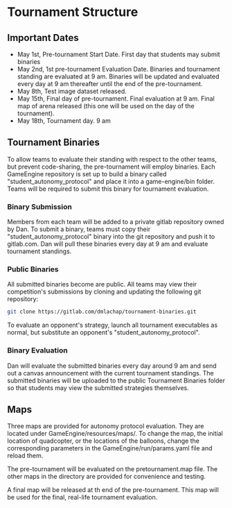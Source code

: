 # Tournament Structure

## Important Dates
- May 1st, Pre-tournament Start Date. First day that students may submit
  binaries
- May 2nd, 1st pre-tournament Evaluation Date. Binaries and tournament standing
  are evaluated at 9 am. Binaries will be updated and evaluated every day
  at 9 am thereafter until the end of the pre-tournament.
- May 8th, Test image dataset released.
- May 15th, Final day of pre-tournament. Final evaluation at 9 am. Final map of
  arena released (this one will be used on the day of the tournament).
- May 18th, Tournament day. 9 am

## Tournament Binaries
To allow teams to evaluate their standing with respect to the other teams, but
prevent code-sharing, the pre-tournament will employ binaries. Each GameEngine
repository is set up to build a binary called "student_autonomy_protocol" and
place it into a game-engine/bin folder. Teams will be required to submit this
binary for tournament evaluation.

### Binary Submission
Members from each team will be added to a private gitlab repository owned by
Dan. To submit a binary, teams must copy their "student_autonomy_protocol"
binary into the git repository and push it to gitlab.com. Dan will pull these
binaries every day at 9 am and evaluate tournament standings.

### Public Binaries
All submitted binaries become are public. All teams may view their competition's
submissions by cloning and updating the following git repository:
```bash
git clone https://gitlab.com/dmlachap/tournament-binaries.git
```

To evaluate an opponent's strategy, launch all tournament executables as normal,
but substitute an opponent's "student_autonomy_protocol".

### Binary Evaluation
Dan will evaluate the submitted binaries every day around 9 am and send out
a canvas announcement with the current tournament standings. The submitted
binaries will be uploaded to the public Tournament Binaries folder so that
students may view the submitted strategies themselves.

## Maps
Three maps are provided for autonomy protocol evaluation. They are located under
GameEngine/resources/maps/. To change the map, the initial location of
quadcopter, or the locations of the balloons, change the corresponding
parameters in the GameEngine/run/params.yaml file and reload them.

The pre-tournament will be evaluated on the pretournament.map file. The other
maps in the directory are provided for convenience and testing.

A final map will be released at th end of the pre-tournament. This map will be
used for the final, real-life tournament evaluation.
